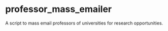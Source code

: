 # professor_mass_emailer
A script to mass email professors of universities for research opportunities.
